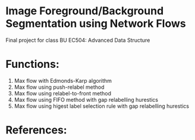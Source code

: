 # Image Foreground/Background Segmentation using Network Flows

Final project for class BU EC504: Advanced Data Structure

# Functions:
1. Max flow with Edmonds-Karp algorithm
2. Max flow using push-relabel method
3. Max flow using relabel-to-front method
4. Max flow using FIFO method with gap relabelling hurestics
5. Max flow using higest label selection rule with gap relabelling hurestics

# References:

